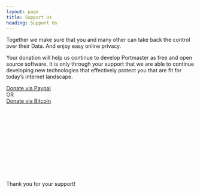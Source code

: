 ```yaml
---
layout: page
title: Support Us
heading: Support Us
---
```


<div class="ui basic segment">
  <p>
    Together we make sure that you and many other can take back the control over their Data.
    And enjoy easy online privacy.
  </p>

  <p>
    Your donation will help us continue to develop Portmaster as free and open source software. It is only through your support that we are able to continue developing new technologies that effectively protect you that are fit for today’s internet landscape.
  </p>
</div>

<div class="ui placeholder segment" style="min-height: 16rem !important;">
  <div class="ui center aligned grid">
    <div class="middle aligned row">
      <div class="column">
        <div class="ui second header">
          <a href="{{ site.donations.paypal.url }}" class="ui safing-primary button" target="blank">
            <i class="paypal icon"></i>
            Donate via Paypal
          </a>
        </div>
      </div>
    </div>
    <div class="ui horizontal divider">OR</div>
    <div class="middle aligned row">
      <div class="column">
        <div class="ui second header">
          <a href="{{ site.donations.bitcoin.url }}" class="ui safing-primary button" target="blank">
            <i class="bitcoin icon"></i>
            Donate via Bitcoin
          </a>
        </div>
      </div>
    </div>
  </div>
</div>
<div class="ui center aligned basic segment">
  <div class="ui second header">
    Thank you for your support!
  </div>
</div>
